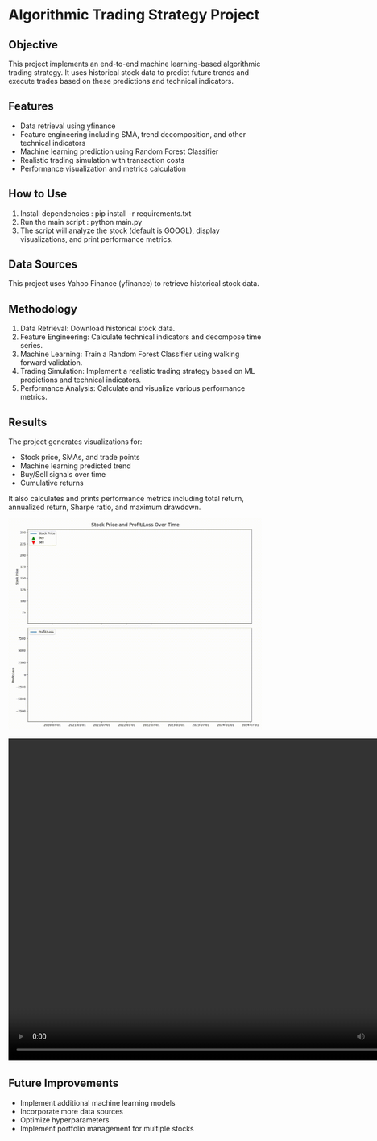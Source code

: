 # Algorithmic Trading Strategy Project

## Objective

This project implements an end-to-end machine learning-based algorithmic trading strategy. It uses historical stock data to predict future trends and execute trades based on these predictions and technical indicators.

## Features

- Data retrieval using yfinance
- Feature engineering including SMA, trend decomposition, and other technical indicators
- Machine learning prediction using Random Forest Classifier
- Realistic trading simulation with transaction costs
- Performance visualization and metrics calculation

## How to Use

1. Install dependencies :     pip install -r requirements.txt
2. Run the main script :  python main.py
3. The script will analyze the stock (default is GOOGL), display visualizations, and print performance metrics.

## Data Sources

This project uses Yahoo Finance (yfinance) to retrieve historical stock data.

## Methodology

1. Data Retrieval: Download historical stock data.
2. Feature Engineering: Calculate technical indicators and decompose time series.
3. Machine Learning: Train a Random Forest Classifier using walking forward validation.
4. Trading Simulation: Implement a realistic trading strategy based on ML predictions and technical indicators.
5. Performance Analysis: Calculate and visualize various performance metrics.

## Results

The project generates visualizations for:

- Stock price, SMAs, and trade points
- Machine learning predicted trend
- Buy/Sell signals over time
- Cumulative returns

It also calculates and prints performance metrics including total return, annualized return, Sharpe ratio, and maximum drawdown.


![描述](https://github.com/wufengyou/algo-trading-stratefy/blob/master/images/stock_animation.gif)


<video width="820" height="640" controls>
  <source src="stock_animation.mp4" type="video/mp4">
  Your browser does not support the video tag.
</video>


## Future Improvements

- Implement additional machine learning models
- Incorporate more data sources
- Optimize hyperparameters
- Implement portfolio management for multiple stocks
